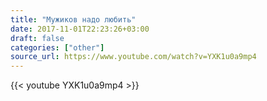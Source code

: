 ```yaml
---
title: "Мужиков надо любить"
date: 2017-11-01T22:23:26+03:00
draft: false
categories: ["other"]
source_url: https://www.youtube.com/watch?v=YXK1u0a9mp4
---
```

<div class="container">
  <div class="row">
    <div class="col-6">
      {{< youtube YXK1u0a9mp4 >}}
    </div>
  </div>
</div>
<!--more-->
